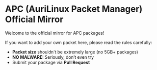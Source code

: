 # APC (AuriLinux Packet Manager) Official Mirror

Welcome to the official mirror for APC packages!

If you want to add your own packet here, please read the rules carefully:

- **Packet size** shouldn't be extremely large (no 5GB+ packages)  
- **NO MALWARE**! Seriously, don’t even try  
- Submit your package via **Pull Request**  
